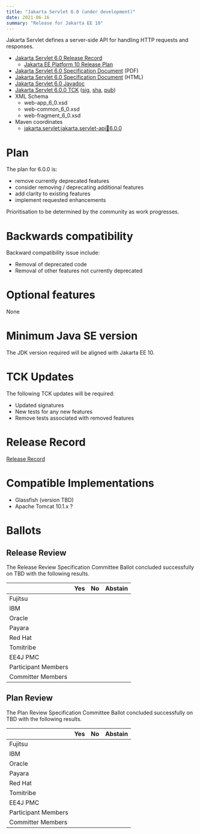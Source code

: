 ```yaml
---
title: "Jakarta Servlet 6.0 (under development)"
date: 2021-06-16
summary: "Release for Jakarta EE 10"
---
```

Jakarta Servlet defines a server-side API for handling HTTP requests and responses.

* [Jakarta Servlet 6.0 Release Record](https://projects.eclipse.org/projects/ee4j.servlet/releases/6.0)
  * [Jakarta EE Platform 10 Release Plan](https://eclipse-ee4j.github.io/jakartaee-platform/jakartaee10/JakartaEE10ReleasePlan)
* [Jakarta Servlet 6.0 Specification Document](./jakarta-servlet-spec-6.0.pdf) (PDF)
* [Jakarta Servlet 6.0 Specification Document](./jakarta-servlet-spec-6.0.html) (HTML)
* [Jakarta Servlet 6.0 Javadoc](./apidocs)
* [Jakarta Servlet 6.0.0 TCK](https://download.eclipse.org/jakartaee/servlet/6.0/jakarta-servlet-tck-6.0.0.zip)  ([sig](https://download.eclipse.org/jakartaee/servlet/6.0/jakarta-servlet-tck-6.0.0.zip.sig),  [sha](https://download.eclipse.org/jakartaee/servlet/6.0/jakarta-servlet-tck-6.0.0.zip.sha256),  [pub](https://raw.githubusercontent.com/jakartaee/specification-committee/master/jakartaee-spec-committee.pub))
* XML Schema
  * web-app_6_0.xsd
  * web-common_6_0.xsd
  * web-fragment_6_0.xsd
* Maven coordinates
  * [jakarta.servlet:jakarta.servlet-api:jar:6.0.0](https://search.maven.org/artifact/jakarta.servlet/jakarta.servlet-api/6.0.0/jar)

# Plan

The plan for 6.0.0 is:
* remove currently deprecated features
* consider removing / deprecating additional features
* add clarity to existing features
* implement requested enhancements

Prioritisation to be determined by the community as work progresses.

# Backwards compatibility
Backward compatibility issue include:
* Removal of deprecated code
* Removal of other features not currently deprecated

# Optional features
None

# Minimum Java SE version
The JDK version required will be aligned with Jakarta EE 10.

# TCK Updates
The following TCK updates will be required:
* Updated signatures
* New tests for any new features
* Remove tests associated with removed features

# Release Record
[Release Record](https://projects.eclipse.org/projects/ee4j.servlet/releases/6.0.0)

# Compatible Implementations

* Glassfish (version TBD)
* Apache Tomcat 10.1.x ?

# Ballots

## Release Review

The Release Review Specification Committee Ballot concluded successfully on TBD with the following results.

|                       |  Yes    | No      | Abstain  |
|-----------------------|---------|---------|----------|
|Fujitsu                |         |         |          |
|IBM                    |         |         |          |
|Oracle                 |         |         |          |
|Payara                 |         |         |          |
|Red Hat                |         |         |          |
|Tomitribe              |         |         |          |
|EE4J PMC               |         |         |          |
|Participant Members    |         |         |          |
|Committer Members      |         |         |          |

## Plan Review

The Plan Review Specification Committee Ballot concluded successfully on TBD with the following results.

|                       |  Yes    | No  | Abstain  |
|-----------------------|---------|-----|----------|
|Fujitsu                |         |     |          |
|IBM                    |         |     |          |
|Oracle                 |         |     |          |
|Payara                 |         |     |          |
|Red Hat                |         |     |          |
|Tomitribe              |         |     |          |
|EE4J PMC               |         |     |          |
|Participant Members    |         |     |          |
|Committer Members      |         |     |          |